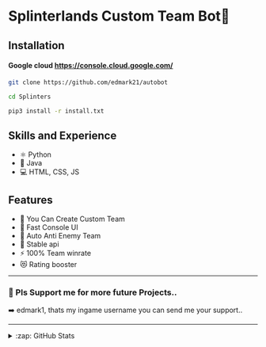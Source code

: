 # Splinterlands Custom Team Bot👋 

## Installation 

#### Google cloud https://console.cloud.google.com/
```bash
git clone https://github.com/edmark21/autobot
```

```bash
cd Splinters
```

```bash
pip3 install -r install.txt
```

## Skills and Experience
* ⚛ Python
* 📱 Java
* 💻 HTML, CSS, JS



## Features

- 🔭 You Can Create Custom Team
- 🌱 Fast Console UI
- 👯 Auto Anti Enemy Team
- 🥅 Stable api
- ⚡ 100% Team winrate
- 😻 Rating booster




---

### 📕 Pls Support me for more future Projects..

<!-- BLOG-POST-LIST:START -->

➡️ edmark1, thats my ingame username you can send me your support..

---



<details>
  <summary>:zap: GitHub Stats</summary>

  <img align="left" alt="codeSTACKr's GitHub Stats" src="https://github-readme-stats.vercel.app/api?username=edmark21&show_icons=true&hide_border=false&title_color=ff652f&icon_color=FFE400&bg_color=09131B&text_color=ffffff&border_color=0c1a25" />

</details>


